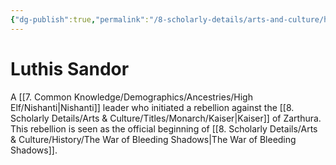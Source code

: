 ```yaml
---
{"dg-publish":true,"permalink":"/8-scholarly-details/arts-and-culture/history/historic-figures/luthis-sandor/","noteIcon":""}
---
```


# Luthis Sandor

A [[7. Common Knowledge/Demographics/Ancestries/High Elf/Nishanti\|Nishanti]] leader who initiated a rebellion against the [[8. Scholarly Details/Arts & Culture/Titles/Monarch/Kaiser\|Kaiser]] of Zarthura. This rebellion is seen as the official beginning of [[8. Scholarly Details/Arts & Culture/History/The War of Bleeding Shadows\|The War of Bleeding Shadows]]. 